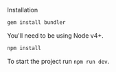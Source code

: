 Installation

```bash
gem install bundler
```

You'll need to be using Node v4+.

```bash
npm install
```

To start the project run `npm run dev`.
